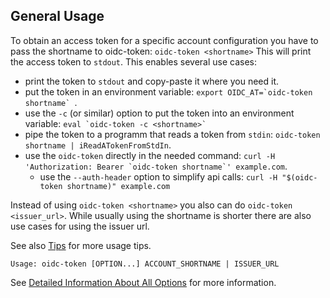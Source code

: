 ## General Usage

To obtain an access token for a specific account configuration you have to pass
the shortname to oidc-token:
`oidc-token <shortname>`
This will print the access token to `stdout`.
This enables several use cases:

- print the token to `stdout` and copy-paste it where you need it.
- put the token in an environment variable: ``export OIDC_AT=`oidc-token shortname` ``.
- use the `-c` (or similar) option to put the token into an environment
  variable: ``eval `oidc-token -c <shortname>` ``
- pipe the token to a programm that reads a token from `stdin`: `oidc-token shortname | iReadATokenFromStdIn`.
- use the `oidc-token` directly in the needed
  command: ``curl -H 'Authorization: Bearer `oidc-token shortname`' example.com``.
    - use the `--auth-header` option to simplify api calls: ``curl -H "$(oidc-token shortname)" example.com``

Instead of using `oidc-token <shortname>` you also can do
`oidc-token <issuer_url>`. While usually using the shortname is shorter there are also use
cases for using the issuer url.

See also [Tips](../tips.md) for more usage tips.

```
Usage: oidc-token [OPTION...] ACCOUNT_SHORTNAME | ISSUER_URL
```

See [Detailed Information About All
Options](options.md) for more information.


